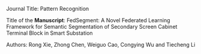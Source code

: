 Journal Title: Pattern Recognition

Title of the **Manuscript**: FedSegment: A Novel Federated Learning Framework for Semantic Segmentation of Secondary Screen Cabinet Terminal Block in Smart Substation 

Authors: Rong Xie, Zhong Chen, Weiguo Cao, Congying Wu and Tiecheng Li
